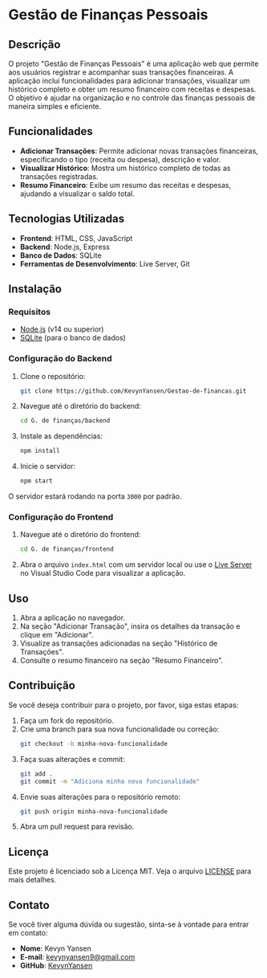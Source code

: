 # Gestão de Finanças Pessoais

## Descrição

O projeto "Gestão de Finanças Pessoais" é uma aplicação web que permite aos usuários registrar e acompanhar suas transações financeiras. A aplicação inclui funcionalidades para adicionar transações, visualizar um histórico completo e obter um resumo financeiro com receitas e despesas. O objetivo é ajudar na organização e no controle das finanças pessoais de maneira simples e eficiente.

## Funcionalidades

- **Adicionar Transações**: Permite adicionar novas transações financeiras, especificando o tipo (receita ou despesa), descrição e valor.
- **Visualizar Histórico**: Mostra um histórico completo de todas as transações registradas.
- **Resumo Financeiro**: Exibe um resumo das receitas e despesas, ajudando a visualizar o saldo total.

## Tecnologias Utilizadas

- **Frontend**: HTML, CSS, JavaScript
- **Backend**: Node.js, Express
- **Banco de Dados**: SQLite
- **Ferramentas de Desenvolvimento**: Live Server, Git

## Instalação

### Requisitos

- [Node.js](https://nodejs.org/) (v14 ou superior)
- [SQLite](https://www.sqlite.org/) (para o banco de dados)

### Configuração do Backend

1. Clone o repositório:
    ```bash
    git clone https://github.com/KevynYansen/Gestao-de-financas.git
    ```

2. Navegue até o diretório do backend:
    ```bash
    cd G. de finanças/backend
    ```

3. Instale as dependências:
    ```bash
    npm install
    ```

4. Inicie o servidor:
    ```bash
    npm start
    ```

O servidor estará rodando na porta `3000` por padrão.

### Configuração do Frontend

1. Navegue até o diretório do frontend:
    ```bash
    cd G. de finanças/frontend
    ```

2. Abra o arquivo `index.html` com um servidor local ou use o [Live Server](https://marketplace.visualstudio.com/items?itemName=ritwickdey.live-server) no Visual Studio Code para visualizar a aplicação.

## Uso

1. Abra a aplicação no navegador.
2. Na seção "Adicionar Transação", insira os detalhes da transação e clique em "Adicionar".
3. Visualize as transações adicionadas na seção "Histórico de Transações".
4. Consulte o resumo financeiro na seção "Resumo Financeiro".

## Contribuição

Se você deseja contribuir para o projeto, por favor, siga estas etapas:

1. Faça um fork do repositório.
2. Crie uma branch para sua nova funcionalidade ou correção:
    ```bash
    git checkout -b minha-nova-funcionalidade
    ```
3. Faça suas alterações e commit:
    ```bash
    git add .
    git commit -m "Adiciona minha nova funcionalidade"
    ```
4. Envie suas alterações para o repositório remoto:
    ```bash
    git push origin minha-nova-funcionalidade
    ```
5. Abra um pull request para revisão.

## Licença

Este projeto é licenciado sob a Licença MIT. Veja o arquivo [LICENSE](LICENSE) para mais detalhes.

## Contato

Se você tiver alguma dúvida ou sugestão, sinta-se à vontade para entrar em contato:

- **Nome**: Kevyn Yansen
- **E-mail**: kevynyansen9@gmail.com
- **GitHub**: [KevynYansen](https://github.com/KevynYansen)
